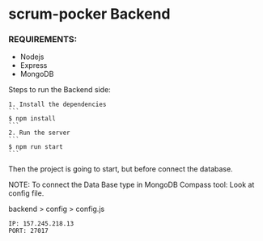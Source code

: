# scrum-pocker Backend

### REQUIREMENTS:

- Nodejs
- Express
- MongoDB

Steps to run the Backend side:

    1. Install the dependencies
    ```
    $ npm install
    ```
    2. Run the server
    ```
    $ npm run start
    ```

Then the project is going to start, but before connect the database.

NOTE:
To connect the Data Base type in MongoDB Compass tool:
Look at config file.

backend > config > config.js

```
IP: 157.245.218.13
PORT: 27017
```
